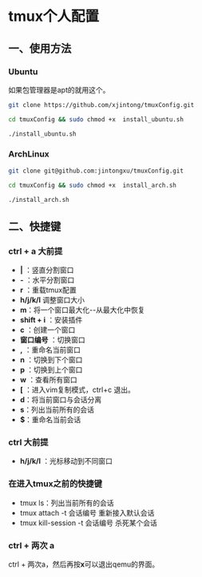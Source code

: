 # tmux个人配置

## 一、使用方法
### Ubuntu
如果包管理器是apt的就用这个。

```bash
git clone https://github.com/xjintong/tmuxConfig.git

cd tmuxConfig && sudo chmod +x  install_ubuntu.sh 

./install_ubuntu.sh 

```

### ArchLinux
```bash
git clone git@github.com:jintongxu/tmuxConfig.git 

cd tmuxConfig && sudo chmod +x  install_arch.sh 

./install_arch.sh 

```

## 二、快捷键 
### ctrl + a 大前提

- **|** ：竖直分割窗口
- **-** ：水平分割窗口
- **r** ：重载tmux配置
- **h/j/k/l** 调整窗口大小
- **m**：将一个窗口最大化--从最大化中恢复
- **shift + i** ：安装插件
- **c** ：创建一个窗口
- **窗口编号** ：切换窗口
- **,** ：重命名当前窗口
- **n** ：切换到下个窗口
- **p** ：切换到上个窗口
- **w** ：查看所有窗口
- **[** ：进入vim复制模式，ctrl+c 退出。
- **d**：将当前窗口与会话分离
- **s**：列出当前所有的会话
- **$**：重命名当前会话

### ctrl 大前提
- **h/j/k/l** ：光标移动到不同窗口

### 在进入tmux之前的快捷键
- tmux ls：列出当前所有的会话
- tmux attach -t 会话编号    重新接入默认会话
- tmux kill-session -t 会话编号    杀死某个会话


### ctrl + 两次 a 

ctrl + 两次a，然后再按**x**可以退出qemu的界面。

